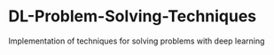 # DL-Problem-Solving-Techniques
Implementation of techniques for solving problems with deep learning
